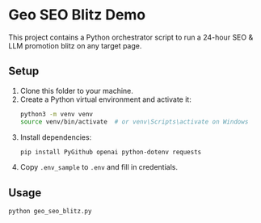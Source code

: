 # Geo SEO Blitz Demo

This project contains a Python orchestrator script to run a 24-hour SEO & LLM promotion blitz on any target page.

## Setup

1. Clone this folder to your machine.
2. Create a Python virtual environment and activate it:
   ```bash
   python3 -m venv venv
   source venv/bin/activate  # or venv\Scripts\activate on Windows
   ```
3. Install dependencies:
   ```bash
   pip install PyGithub openai python-dotenv requests
   ```
4. Copy `.env_sample` to `.env` and fill in credentials.

## Usage

```bash
python geo_seo_blitz.py
```
